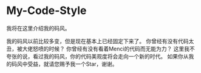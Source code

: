 # My-Code-Style
我将在这里介绍我的码风。

我的码风以前比较多变，但是现在基本上已经固定下来了。
你曾经有没有代码太丑，被大佬怒喷的时候？
你曾经有没有看着Menci的代码而无能为力？
这里我不夸张的说，看过我的码风，你的代码美观度将会走向一个新的时代。
如果你从我的码风中受益，就请您赐予我一个Star，谢谢。
